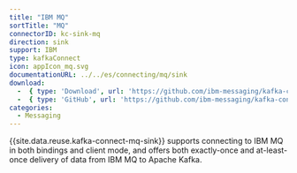 ```yaml
---
title: "IBM MQ"
sortTitle: "MQ"
connectorID: kc-sink-mq
direction: sink
support: IBM
type: kafkaConnect
icon: appIcon_mq.svg
documentationURL: ../../es/connecting/mq/sink
download:
  -  { type: 'Download', url: 'https://github.com/ibm-messaging/kafka-connect-mq-sink/releases/' }
  -  { type: 'GitHub', url: 'https://github.com/ibm-messaging/kafka-connect-mq-sink' }
categories:
  - Messaging
---
```


{{site.data.reuse.kafka-connect-mq-sink}} supports connecting to IBM MQ in both bindings and client mode, and offers both exactly-once and at-least-once delivery of data from IBM MQ to Apache Kafka.